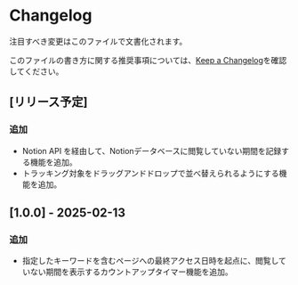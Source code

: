 # Changelog

注目すべき変更はこのファイルで文書化されます。

このファイルの書き方に関する推奨事項については、[Keep a Changelog](https://keepachangelog.com/)を確認してください。

## [リリース予定]

### 追加

- Notion API を経由して、Notionデータベースに閲覧していない期間を記録する機能を追加。
- トラッキング対象をドラッグアンドドロップで並べ替えられるようにする機能を追加。

## [1.0.0] - 2025-02-13

### 追加

- 指定したキーワードを含むページへの最終アクセス日時を起点に、閲覧していない期間を表示するカウントアップタイマー機能を追加。

